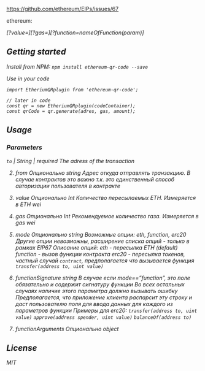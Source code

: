 https://github.com/ethereum/EIPs/issues/67


 ethereum:<address>[?value=<value>][?gas=<suggestedGas>][?function=nameOfFunction(param)]

## Getting started

Install from NPM: `npm install ethereum-qr-code --save`

Use in your code

```
import EtheriumQRplugin from 'ethereum-qr-code';

// later in code
const qr = new EtheriumQRplugin(codeContainer);
const qrCode = qr.generate(adres, gas, amount);

```

## Usage

### Parameters

`to` | String | required
The adress of the transaction


2) from
Опционально
string
Адрес откуда отправлять транзакцию. В случае контрактов это важно т.к. это единственный способ авторизации пользователя в контракте

3) value
Опционально
Int
Количество пересылаемых ETH. Измеряется в ETH wei

4) gas
Опционально
Int
Рекомендуемое количество газа. Измеряется в gas wei

5) mode
Опционально
string
Возможные опции: eth, function, erc20
Другие опции невозможны, расширение списка опций - только в рамках EIP67
Описание опций:
eth - пересылка ETH  (default)
function - вызов функции контракта
erc20 - пересылка токенов, частный случай `contract`, предполагается что вызывается функция `transfer(address to, uint value)`

6) functionSignature
string
В случае если mode==”function”, это поле обязательно и содержит сигнатуру функции
Во всех остальных случаях наличие этого параметра должно вызывать ошибку
Предполагается, что приложение клиента распарсит эту строку и даст пользователю поля для ввода данных для каждого из параметров функции
Примеры для erc20:
`transfer(address to, uint value)`
`approve(address spender, uint value)`
`balanceOf(address to)`

7) functionArguments
Опционально
object


## License 

MIT
